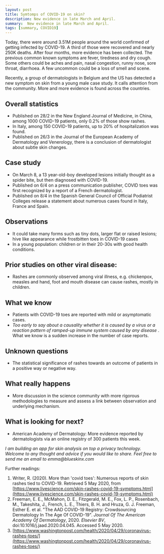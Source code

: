 ```yaml
---
layout: post
title: Symtomps of COVID-19 on skin?  
description: New evidence in late March and April.
summary:  New evidence in late March and April.
tags: [summary, COVID19]
---
```


Today, there were around 3.51M people around the world confirmed of getting infected by COVID-19. A third of those were recovered and nearly 250K deaths. After four months, more evidence has been collected. The previous common known symptoms are fever, tiredness and dry cough. Some others could be aches and pain, nasal congestion, runny nose, sore throat, diarrhoea. A few uncommon could be a loss of smell and scene. 

Recently, a group of dermatologists in Belgium and the US has detected a new symptom on skin from a young male case study. It calls attention from the community. More and more evidence is found across the countries.


[](https://emmablogimg.s3.amazonaws.com/2020-05-05/covid19_toes.jpeg)

## Overall statistics



*   Published on 28/2 in the New England Journal of Medicine, in China, among 1000 COVID-19 patients, only 0.2% of those show rashes.
*   In Italy, among 150 COVID-19 patients, up to 20% of hospitalization was found.
*   Published on 26/3 in the Journal of the European Academy of Dermatology and Venerology, there is a conclusion of dermatologist about subtle skin changes.


## Case study



*   On March 8, a 13 year-old-boy developed lesions initially thought as a spider bite, but then diagnosed with COVID-19.
*   Published on 6/4 on a press communication publisher, COVID toes was first recognized by a report of a French dermatologist.
*   Published on 8/4 in the Spanish General Council of Official Podiatrist Colleges release a statement about numerous cases found in Italy, France and Spain.


## Observations



*   It could take many forms such as tiny dots, larger flat or raised lesions; hive like appearance while frostbitten toes in COVID-19 cases
*   In a young population: children or in their 20-30s with good health conditions.


## Prior studies on other viral disease:



*   Rashes are commonly observed among viral illness, e.g. chickenpox, measles and hand, foot and mouth disease can cause rashes, mostly in children.


## What we know



*   Patients with COVID-19 toes are reported with mild or asymptomatic cases.
*   *Too early to say about a causality whether it is caused by a virus or a reaction pattern of ramped-up immune system caused by any disease* . What we know is a sudden increase in the number of case reports.


## Unknown questions



*   The statistical significance of rashes towards an outcome of patients in a positive way or negative way. 


## What really happens



*   More discussion in the science community with more rigorous methodologies to measure and assess a link between observation and underlying mechanism.


## What is looking for next?



*   American Academy of Dermatology: More evidence reported by dermatologists via an online registry of 300 patients this week.


_I am building an app for skin analysis on top a privacy technology. Welcome to any thought and advice if you would like to share. Feel free to send me an email to emma@blueskinx.com_


Further readings:



1. Writer, R. (2020). More than 'covid toes': Numerous reports of skin rashes tied to COVID-19. Retrieved 5 May 2020, from [https://www.livescience.com/skin-rashes-covid-19-symptoms.html](https://www.livescience.com/skin-rashes-covid-19-symptoms.html)
2. Freeman, E. E., McMahon, D. E., Fitzgerald, M. E., Fox, L. P., Rosenbach, M., Takeshita, J., French, L. E., Thiers, B. H. and Hruza, G. J. Freeman, Esther E. et al. "The AAD COVID-19 Registry: Crowdsourcing Dermatology In The Age Of COVID-19". _Journal Of The American Academy Of Dermatology_, 2020. _Elsevier BV_, doi:10.1016/j.jaad.2020.04.045. Accessed 5 May 2020.
3. [https://www.washingtonpost.com/health/2020/04/29/coronavirus-rashes-toes/](https://www.washingtonpost.com/health/2020/04/29/coronavirus-rashes-toes/)
